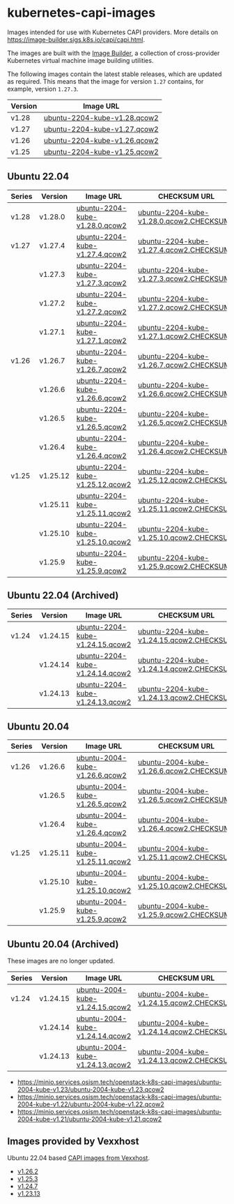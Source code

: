 # kubernetes-capi-images

Images intended for use with Kubernetes CAPI providers. More details on
https://image-builder.sigs.k8s.io/capi/capi.html.

The images are built with the [Image Builder](https://github.com/kubernetes-sigs/image-builder/),
a collection of cross-provider Kubernetes virtual machine image building utilities.

The following images contain the latest stable releases, which are updated as required.
This means that the image for version `1.27` contains, for example, version `1.27.3`.

| Version | Image URL                                                                                                                                                       |
|---------|-----------------------------------------------------------------------------------------------------------------------------------------------------------------|
| v1.28   | [ubuntu-2204-kube-v1.28.qcow2](https://minio.services.osism.tech/openstack-k8s-capi-images/ubuntu-2204-kube-v1.28/ubuntu-2204-kube-v1.28.qcow2)                 |
| v1.27   | [ubuntu-2204-kube-v1.27.qcow2](https://minio.services.osism.tech/openstack-k8s-capi-images/ubuntu-2204-kube-v1.27/ubuntu-2204-kube-v1.27.qcow2)                 |
| v1.26   | [ubuntu-2204-kube-v1.26.qcow2](https://minio.services.osism.tech/openstack-k8s-capi-images/ubuntu-2204-kube-v1.26/ubuntu-2204-kube-v1.26.qcow2)                 |
| v1.25   | [ubuntu-2204-kube-v1.25.qcow2](https://minio.services.osism.tech/openstack-k8s-capi-images/ubuntu-2204-kube-v1.25/ubuntu-2204-kube-v1.25.qcow2)                 |

## Ubuntu 22.04

| Series | Version  | Image URL                                                                                                                                               | CHECKSUM URL                                                                                                                                                            |
|--------|----------|---------------------------------------------------------------------------------------------------------------------------------------------------------|-------------------------------------------------------------------------------------------------------------------------------------------------------------------------|
| v1.28  | v1.28.0  | [ubuntu-2204-kube-v1.28.0.qcow2](https://minio.services.osism.tech/openstack-k8s-capi-images/ubuntu-2204-kube-v1.28/ubuntu-2204-kube-v1.28.0.qcow2)     | [ubuntu-2204-kube-v1.28.0.qcow2.CHECKSUM](https://minio.services.osism.tech/openstack-k8s-capi-images/ubuntu-2204-kube-v1.28/ubuntu-2204-kube-v1.28.0.qcow2.CHECKSUM)   |
| v1.27  | v1.27.4  | [ubuntu-2204-kube-v1.27.4.qcow2](https://minio.services.osism.tech/openstack-k8s-capi-images/ubuntu-2204-kube-v1.27/ubuntu-2204-kube-v1.27.4.qcow2)     | [ubuntu-2204-kube-v1.27.4.qcow2.CHECKSUM](https://minio.services.osism.tech/openstack-k8s-capi-images/ubuntu-2204-kube-v1.27/ubuntu-2204-kube-v1.27.4.qcow2.CHECKSUM)   |
|        | v1.27.3  | [ubuntu-2204-kube-v1.27.3.qcow2](https://minio.services.osism.tech/openstack-k8s-capi-images/ubuntu-2204-kube-v1.27/ubuntu-2204-kube-v1.27.3.qcow2)     | [ubuntu-2204-kube-v1.27.3.qcow2.CHECKSUM](https://minio.services.osism.tech/openstack-k8s-capi-images/ubuntu-2204-kube-v1.27/ubuntu-2204-kube-v1.27.3.qcow2.CHECKSUM)   |
|        | v1.27.2  | [ubuntu-2204-kube-v1.27.2.qcow2](https://minio.services.osism.tech/openstack-k8s-capi-images/ubuntu-2204-kube-v1.27/ubuntu-2204-kube-v1.27.2.qcow2)     | [ubuntu-2204-kube-v1.27.2.qcow2.CHECKSUM](https://minio.services.osism.tech/openstack-k8s-capi-images/ubuntu-2204-kube-v1.27/ubuntu-2204-kube-v1.27.2.qcow2.CHECKSUM)   |
|        | v1.27.1  | [ubuntu-2204-kube-v1.27.1.qcow2](https://minio.services.osism.tech/openstack-k8s-capi-images/ubuntu-2204-kube-v1.27/ubuntu-2204-kube-v1.27.1.qcow2)     | [ubuntu-2204-kube-v1.27.1.qcow2.CHECKSUM](https://minio.services.osism.tech/openstack-k8s-capi-images/ubuntu-2204-kube-v1.27/ubuntu-2204-kube-v1.27.1.qcow2.CHECKSUM)   |
| v1.26  | v1.26.7  | [ubuntu-2204-kube-v1.26.7.qcow2](https://minio.services.osism.tech/openstack-k8s-capi-images/ubuntu-2204-kube-v1.26/ubuntu-2204-kube-v1.26.7.qcow2)     | [ubuntu-2204-kube-v1.26.7.qcow2.CHECKSUM](https://minio.services.osism.tech/openstack-k8s-capi-images/ubuntu-2204-kube-v1.26/ubuntu-2204-kube-v1.26.7.qcow2.CHECKSUM)   |
|        | v1.26.6  | [ubuntu-2204-kube-v1.26.6.qcow2](https://minio.services.osism.tech/openstack-k8s-capi-images/ubuntu-2204-kube-v1.26/ubuntu-2204-kube-v1.26.6.qcow2)     | [ubuntu-2204-kube-v1.26.6.qcow2.CHECKSUM](https://minio.services.osism.tech/openstack-k8s-capi-images/ubuntu-2204-kube-v1.26/ubuntu-2204-kube-v1.26.6.qcow2.CHECKSUM)   |
|        | v1.26.5  | [ubuntu-2204-kube-v1.26.5.qcow2](https://minio.services.osism.tech/openstack-k8s-capi-images/ubuntu-2204-kube-v1.26/ubuntu-2204-kube-v1.26.5.qcow2)     | [ubuntu-2204-kube-v1.26.5.qcow2.CHECKSUM](https://minio.services.osism.tech/openstack-k8s-capi-images/ubuntu-2204-kube-v1.26/ubuntu-2204-kube-v1.26.5.qcow2.CHECKSUM)   |
|        | v1.26.4  | [ubuntu-2204-kube-v1.26.4.qcow2](https://minio.services.osism.tech/openstack-k8s-capi-images/ubuntu-2204-kube-v1.26/ubuntu-2204-kube-v1.26.4.qcow2)     | [ubuntu-2204-kube-v1.26.4.qcow2.CHECKSUM](https://minio.services.osism.tech/openstack-k8s-capi-images/ubuntu-2204-kube-v1.26/ubuntu-2204-kube-v1.26.4.qcow2.CHECKSUM)   |
| v1.25  | v1.25.12 | [ubuntu-2204-kube-v1.25.12.qcow2](https://minio.services.osism.tech/openstack-k8s-capi-images/ubuntu-2204-kube-v1.25/ubuntu-2204-kube-v1.25.12.qcow2)   | [ubuntu-2204-kube-v1.25.12.qcow2.CHECKSUM](https://minio.services.osism.tech/openstack-k8s-capi-images/ubuntu-2204-kube-v1.25/ubuntu-2204-kube-v1.25.12.qcow2.CHECKSUM) |
|        | v1.25.11 | [ubuntu-2204-kube-v1.25.11.qcow2](https://minio.services.osism.tech/openstack-k8s-capi-images/ubuntu-2204-kube-v1.25/ubuntu-2204-kube-v1.25.11.qcow2)   | [ubuntu-2204-kube-v1.25.11.qcow2.CHECKSUM](https://minio.services.osism.tech/openstack-k8s-capi-images/ubuntu-2204-kube-v1.25/ubuntu-2204-kube-v1.25.11.qcow2.CHECKSUM) |
|        | v1.25.10 | [ubuntu-2204-kube-v1.25.10.qcow2](https://minio.services.osism.tech/openstack-k8s-capi-images/ubuntu-2204-kube-v1.25/ubuntu-2204-kube-v1.25.10.qcow2)   | [ubuntu-2204-kube-v1.25.10.qcow2.CHECKSUM](https://minio.services.osism.tech/openstack-k8s-capi-images/ubuntu-2204-kube-v1.25/ubuntu-2204-kube-v1.25.10.qcow2.CHECKSUM) |
|        | v1.25.9  | [ubuntu-2204-kube-v1.25.9.qcow2](https://minio.services.osism.tech/openstack-k8s-capi-images/ubuntu-2204-kube-v1.25/ubuntu-2204-kube-v1.25.9.qcow2)     | [ubuntu-2204-kube-v1.25.9.qcow2.CHECKSUM](https://minio.services.osism.tech/openstack-k8s-capi-images/ubuntu-2204-kube-v1.25/ubuntu-2204-kube-v1.25.9.qcow2.CHECKSUM)   |

## Ubuntu 22.04 (Archived)

| Series | Version  | Image URL                                                                                                                                               | CHECKSUM URL                                                                                                                                                            |
|--------|----------|---------------------------------------------------------------------------------------------------------------------------------------------------------|-------------------------------------------------------------------------------------------------------------------------------------------------------------------------|
| v1.24  | v1.24.15 | [ubuntu-2204-kube-v1.24.15.qcow2](https://minio.services.osism.tech/openstack-k8s-capi-images/ubuntu-2204-kube-v1.24/ubuntu-2204-kube-v1.24.15.qcow2)   | [ubuntu-2204-kube-v1.24.15.qcow2.CHECKSUM](https://minio.services.osism.tech/openstack-k8s-capi-images/ubuntu-2204-kube-v1.24/ubuntu-2204-kube-v1.24.15.qcow2.CHECKSUM) |
|        | v1.24.14 | [ubuntu-2204-kube-v1.24.14.qcow2](https://minio.services.osism.tech/openstack-k8s-capi-images/ubuntu-2204-kube-v1.24/ubuntu-2204-kube-v1.24.14.qcow2)   | [ubuntu-2204-kube-v1.24.14.qcow2.CHECKSUM](https://minio.services.osism.tech/openstack-k8s-capi-images/ubuntu-2204-kube-v1.24/ubuntu-2204-kube-v1.24.14.qcow2.CHECKSUM) |
|        | v1.24.13 | [ubuntu-2204-kube-v1.24.13.qcow2](https://minio.services.osism.tech/openstack-k8s-capi-images/ubuntu-2204-kube-v1.24/ubuntu-2204-kube-v1.24.13.qcow2)   | [ubuntu-2204-kube-v1.24.13.qcow2.CHECKSUM](https://minio.services.osism.tech/openstack-k8s-capi-images/ubuntu-2204-kube-v1.24/ubuntu-2204-kube-v1.24.13.qcow2.CHECKSUM) |


## Ubuntu 20.04

| Series | Version  | Image URL                                                                                                                                               | CHECKSUM URL                                                                                                                                                             |
|--------|----------|---------------------------------------------------------------------------------------------------------------------------------------------------------|--------------------------------------------------------------------------------------------------------------------------------------------------------------------------|
| v1.26  | v1.26.6  | [ubuntu-2004-kube-v1.26.6.qcow2](https://minio.services.osism.tech/openstack-k8s-capi-images/ubuntu-2004-kube-v1.26/ubuntu-2004-kube-v1.26.6.qcow2)     | [ubuntu-2004-kube-v1.26.6.qcow2.CHECKSUM](https://minio.services.osism.tech/openstack-k8s-capi-images/ubuntu-2004-kube-v1.26/ubuntu-2004-kube-v1.26.6.qcow2.CHECKSUM)    |
|        | v1.26.5  | [ubuntu-2004-kube-v1.26.5.qcow2](https://minio.services.osism.tech/openstack-k8s-capi-images/ubuntu-2004-kube-v1.26/ubuntu-2004-kube-v1.26.5.qcow2)     | [ubuntu-2004-kube-v1.26.5.qcow2.CHECKSUM](https://minio.services.osism.tech/openstack-k8s-capi-images/ubuntu-2004-kube-v1.26/ubuntu-2004-kube-v1.26.5.qcow2.CHECKSUM)    |
|        | v1.26.4  | [ubuntu-2004-kube-v1.26.4.qcow2](https://minio.services.osism.tech/openstack-k8s-capi-images/ubuntu-2004-kube-v1.26/ubuntu-2004-kube-v1.26.4.qcow2)     | [ubuntu-2004-kube-v1.26.4.qcow2.CHECKSUM](https://minio.services.osism.tech/openstack-k8s-capi-images/ubuntu-2004-kube-v1.26/ubuntu-2004-kube-v1.26.4.qcow2.CHECKSUM)    |
| v1.25  | v1.25.11 | [ubuntu-2004-kube-v1.25.11.qcow2](https://minio.services.osism.tech/openstack-k8s-capi-images/ubuntu-2004-kube-v1.25/ubuntu-2004-kube-v1.25.11.qcow2)   | [ubuntu-2004-kube-v1.25.11.qcow2.CHECKSUM](https://minio.services.osism.tech/openstack-k8s-capi-images/ubuntu-2004-kube-v1.25/ubuntu-2004-kube-v1.25.11.qcow2.CHECKSUM)  |
|        | v1.25.10 | [ubuntu-2004-kube-v1.25.10.qcow2](https://minio.services.osism.tech/openstack-k8s-capi-images/ubuntu-2004-kube-v1.25/ubuntu-2004-kube-v1.25.10.qcow2)   | [ubuntu-2004-kube-v1.25.10.qcow2.CHECKSUM](https://minio.services.osism.tech/openstack-k8s-capi-images/ubuntu-2004-kube-v1.25/ubuntu-2004-kube-v1.25.10.qcow2.CHECKSUM)  |
|        | v1.25.9  | [ubuntu-2004-kube-v1.25.9.qcow2](https://minio.services.osism.tech/openstack-k8s-capi-images/ubuntu-2004-kube-v1.25/ubuntu-2004-kube-v1.25.9.qcow2)     | [ubuntu-2004-kube-v1.25.9.qcow2.CHECKSUM](https://minio.services.osism.tech/openstack-k8s-capi-images/ubuntu-2004-kube-v1.25/ubuntu-2004-kube-v1.25.9.qcow2.CHECKSUM)    |

## Ubuntu 20.04 (Archived)

These images are no longer updated.

| Series | Version  | Image URL                                                                                                                                               | CHECKSUM URL                                                                                                                                                             |
|--------|----------|---------------------------------------------------------------------------------------------------------------------------------------------------------|--------------------------------------------------------------------------------------------------------------------------------------------------------------------------|
| v1.24  | v1.24.15 | [ubuntu-2004-kube-v1.24.15.qcow2](https://minio.services.osism.tech/openstack-k8s-capi-images/ubuntu-2004-kube-v1.24/ubuntu-2004-kube-v1.24.15.qcow2)   | [ubuntu-2004-kube-v1.24.15.qcow2.CHECKSUM](https://minio.services.osism.tech/openstack-k8s-capi-images/ubuntu-2004-kube-v1.24/ubuntu-2004-kube-v1.24.15.qcow2.CHECKSUM)  |
|        | v1.24.14 | [ubuntu-2004-kube-v1.24.14.qcow2](https://minio.services.osism.tech/openstack-k8s-capi-images/ubuntu-2004-kube-v1.24/ubuntu-2004-kube-v1.24.14.qcow2)   | [ubuntu-2004-kube-v1.24.14.qcow2.CHECKSUM](https://minio.services.osism.tech/openstack-k8s-capi-images/ubuntu-2004-kube-v1.24/ubuntu-2004-kube-v1.24.14.qcow2.CHECKSUM)  |
|        | v1.24.13 | [ubuntu-2004-kube-v1.24.13.qcow2](https://minio.services.osism.tech/openstack-k8s-capi-images/ubuntu-2004-kube-v1.24/ubuntu-2004-kube-v1.24.13.qcow2)   | [ubuntu-2004-kube-v1.24.13.qcow2.CHECKSUM](https://minio.services.osism.tech/openstack-k8s-capi-images/ubuntu-2004-kube-v1.24/ubuntu-2004-kube-v1.24.13.qcow2.CHECKSUM)  |

* https://minio.services.osism.tech/openstack-k8s-capi-images/ubuntu-2004-kube-v1.23/ubuntu-2004-kube-v1.23.qcow2
* https://minio.services.osism.tech/openstack-k8s-capi-images/ubuntu-2004-kube-v1.22/ubuntu-2004-kube-v1.22.qcow2
* https://minio.services.osism.tech/openstack-k8s-capi-images/ubuntu-2004-kube-v1.21/ubuntu-2004-kube-v1.21.qcow2

## Images provided by Vexxhost

Ubuntu 22.04 based [CAPI images from Vexxhost](https://github.com/vexxhost/magnum-cluster-api).

* [v1.26.2](https://object-storage.public.mtl1.vexxhost.net/swift/v1/a91f106f55e64246babde7402c21b87a/magnum-capi/ubuntu-2204-v1.26.2.qcow2)
* [v1.25.3](https://object-storage.public.mtl1.vexxhost.net/swift/v1/a91f106f55e64246babde7402c21b87a/magnum-capi/ubuntu-2004-v1.25.3.qcow2)
* [v1.24.7](https://object-storage.public.mtl1.vexxhost.net/swift/v1/a91f106f55e64246babde7402c21b87a/magnum-capi/ubuntu-2004-v1.24.7.qcow2)
* [v1.23.13](https://object-storage.public.mtl1.vexxhost.net/swift/v1/a91f106f55e64246babde7402c21b87a/magnum-capi/ubuntu-2004-v1.23.13.qcow2)
